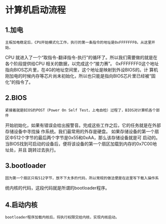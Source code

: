 <!--
 * @Author: Alan Yin
 * @Date: 2024-05-02 19:19:50
 * @LastEditTime: 2024-05-02 20:41:22
 * @LastEditors: Alan Yin
 * @FilePath: /windows_cifs/training/myOS/src/boot/README.md
 * @Description:
 * // -*- mode:C; tab-width:8; c-basic-offset:2; indent-tabs-mode:t -*-
 * // vim: ts=8 sw=2 smarttab
 * Copyright (c) 2024 by Alan Yin, All Rights Reserved.
-->
# 计算机启动流程
## 1.加电
    主板加电稳定后，CPU开始模式化工作，执行的第一条指令的地址是0xFFFFFFF0。从这里开始，
CPU 就进入了一个“取指令-翻译指令-执行”的循环了。所以我们需要做的就是在各个阶段提供给CPU
相关的数据，以完成这个“接力赛”。
    0xFFFFFFF0这个地址指向BIOS芯片里，在4G的地址空间里，这个地址是映射到外设BIOS的。计
算机刚加电的时候内存等芯片尚未初始化，所以也只能是指向BIOS芯片里已经被“固化”的指令了。

## 2.BIOS
    紧接着就是BIOS的POST（Power On Self Test，上电自检）过程了，BIOS对计算机各个部件
开始初始化，如果有错误会给出报警音。完成这些工作之后，它的任务就是在外部存储设备中寻找操
作系统。我们最常用的外存是硬盘。
    如果存储设备的第一个扇区中512个字节的最后两个字节是0x55和0xAA，那么该存储设备就是可
启动的。当BIOS找到可启动的设备后，便将该设备的第一个扇区加载到内存的0x7C00地址处，并且
跳转过去执行。

## 3.bootloader
    因为第一个扇区只有512字节，放不下太多的代码，所以常规的做法便是在这里写下载入操作系
统内核的代码，这段代码就是所谓的bootloader程序。

## 4.启动内核
    bootloader程序加载内核后，将执行权限交给内核，实现内核启动。